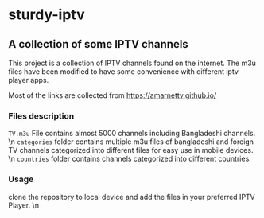 # sturdy-iptv

## **A collection of some IPTV channels**

This project is a collection of IPTV channels found on the internet. The m3u files have been modified to have some convenience with different iptv player apps.

Most of the links are collected from https://amarnettv.github.io/


### __Files description__

`TV.m3u` File contains almost 5000 channels including Bangladeshi channels. \n
`categories` folder contains multiple m3u files of bangladeshi and foreign TV channels categorized into different files for easy use in mobile devices. \n
`countries` folder contains channels categorized into different countries.

### __Usage__
clone the repository to local device and add the files in your preferred IPTV Player. \n
